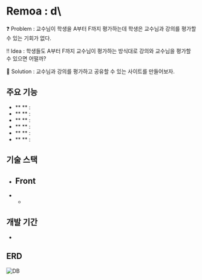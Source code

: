 # Remoa : d\

❓ Problem : 교수님이 학생을 A부터 F까지 평가하는데 학생은 교수님과 강의를 평가할 수 있는 기회가 없다.

‼ Idea : 학생들도 A부터 F까지 교수님이 평가하는 방식대로 강의와 교수님을 평가할 수 있으면 어떨까?

💯 Solution : 교수님과 강의를 평가하고 공유할 수 있는 사이트를 만들어보자.


## 주요 기능

- ** ** : 
- ** ** : 
- ** ** : 
- ** ** : 
- ** ** : 
- ** ** : 


## 기술 스택

- Front
    - 
- 
    - 


## 개발 기간

- 
    

## ERD
![DB](./{path}.png)
